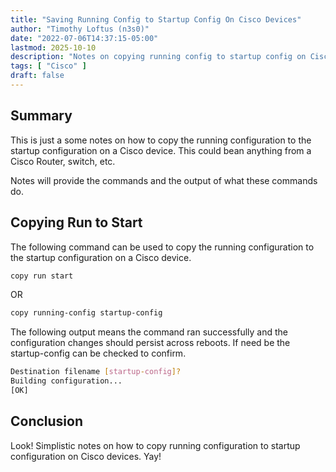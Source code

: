 ```yaml
---
title: "Saving Running Config to Startup Config On Cisco Devices"
author: "Timothy Loftus (n3s0)"
date: "2022-07-06T14:37:15-05:00"
lastmod: 2025-10-10
description: "Notes on copying running config to startup config on Cisco devices."
tags: [ "Cisco" ]
draft: false
---
```


## Summary

This is just a some notes on how to copy the running configuration to 
the startup configuration on a Cisco device. This could bean anything 
from a Cisco Router, switch, etc.

Notes will provide the commands and the output of what these commands
do.

## Copying Run to Start

The following command can be used to copy the running configuration to
the startup configuration on a Cisco device.

```sh
copy run start
```

OR

```sh
copy running-config startup-config
```

The following output means the command ran successfully and the 
configuration changes should persist across reboots. If need be
the startup-config can be checked to confirm.

```sh
Destination filename [startup-config]?
Building configuration...
[OK]
```

## Conclusion

Look! Simplistic notes on how to copy running configuration to startup 
configuration on Cisco devices. Yay!
